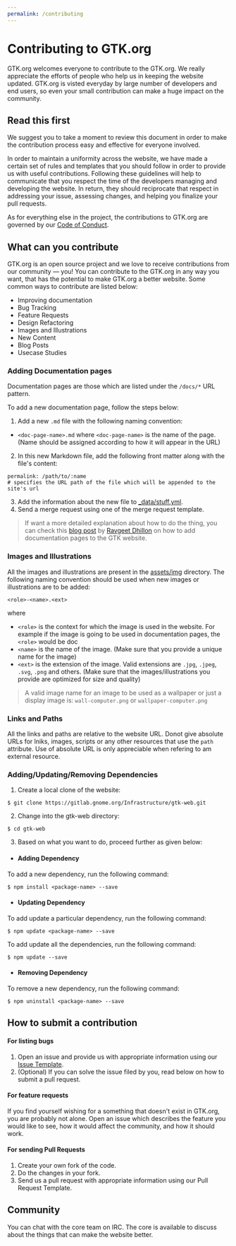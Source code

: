 ```yaml
---
permalink: /contributing
---
```


# Contributing to GTK.org

GTK.org welcomes everyone to contribute to the GTK.org. We really appreciate the efforts of people who help us in keeping the website updated. GTK.org is visted everyday by large number of developers and end users, so even your small contribution can make a huge impact on the community.

## Read this first

We suggest you to take a moment to review this document in order to make the contribution process easy and effective for everyone involved.

In order to maintain a uniformity across the website, we have made a certain set of rules and templates that you should follow in order to provide us with useful contributions. Following these guidelines will help to communicate that you respect the time of the developers managing and developing the website. In return, they should reciprocate that respect in addressing your issue, assessing changes, and helping you finalize your pull requests.

As for everything else in the project, the contributions to GTK.org are governed by our [Code of Conduct][code-of-conduct].

## What can you contribute

GTK.org is an open source project and we love to receive contributions from our community — you! You can contribute to the GTK.org in any way you want, that has the potential to make GTK.org a better website. Some common ways to contribute are listed below:
* Improving documentation
* Bug Tracking
* Feature Requests
* Design Refactoring
* Images and Illustrations
* New Content
* Blog Posts
* Usecase Studies

### Adding Documentation pages

Documentation pages are those which are listed under the `/docs/*` URL pattern.

To add a new documentation page, follow the steps below:
1. Add a new `.md` file with the following naming convention:
  * `<doc-page-name>.md` where `<doc-page-name>` is the name of the page. (Name should be assigned according to how it will appear in the URL)
2. In this new Markdown file, add the following front matter along with the file's content:
```
permalink: /path/to/:name
# specifies the URL path of the file which will be appended to the site's url
```
3. Add the information about the new file to [\_data/stuff.yml](_data/stuff.yml).
4. Send a merge request using one of the merge request template.

> If want a more detailed explanation about how to do the thing, you can check this [blog post](https://ravgeetdhillon.github.io/blog/adding-pages-to-jekyll-site/) by [Ravgeet Dhillon](https://gitlab.gnome.org/ravgeetdhillon/) on how to add documentation pages to the GTK website.

### Images and Illustrations

All the images and illustrations are present in the [assets/img][image-directory] directory. The following naming convention should be used when new images or illustrations are to be added:

`<role>-<name>.<ext>`

where
* `<role>` is the context for which the image is used in the website. For example if the image is going to be used in documentation pages, the `<role>` would be doc
* `<name>` is the name of the image. (Make sure that you provide a unique name for the image)
* `<ext>` is the extension of the image. Valid extensions are `.jpg`, `.jpeg`, `.svg`, `.png` and others. (Make sure that the images/illustrations you provide are optimized for size and quality)

> A valid image name for an image to be used as a wallpaper or just a display image is: `wall-computer.png` or `wallpaper-computer.png`

### Links and Paths

All the links and paths are relative to the website URL. Donot give absolute URLs for lniks, images, scripts or any other resources that use the `path` attribute. Use of absolute URL is only appreciable when refering to am external resource.

### Adding/Updating/Removing Dependencies

1. Create a local clone of the website:
```
$ git clone https://gitlab.gnome.org/Infrastructure/gtk-web.git
```
2. Change into the gtk-web directory:
```
$ cd gtk-web
```
3. Based on what you want to do, proceed further as given below:
  * #### Adding Dependency
  To add a new dependency, run the following command:
  ```
  $ npm install <package-name> --save
  ```
  * #### Updating Dependency
  To add update a particular dependency, run the following command:
  ```
  $ npm update <package-name> --save
  ```
  To add update all the dependencies, run the following command:
  ```
  $ npm update --save
  ```
  * #### Removing Dependency
  To remove a new dependency, run the following command:
  ```
  $ npm uninstall <package-name> --save
  ```

## How to submit a contribution

#### For listing bugs
1. Open an issue and provide us with appropriate information using our [Issue Template]().
2. (Optional) If you can solve the issue filed by you, read below on how to submit a pull request.

#### For feature requests
If you find yourself wishing for a something that doesn't exist in GTK.org, you are probably not alone. Open an issue which describes the feature you would like to see, how it would affect the community, and how it should work.

#### For sending Pull Requests
1. Create your own fork of the code.
2. Do the changes in your fork.
3. Send us a pull request with appropriate information using our Pull Request Template.

## Community
You can chat with the core team on IRC. The core is available to discuss about the things that can make the website better.

<!-- markdown variables -->
[code-of-conduct]: CODE_OF_CONDUCT.MD/
[image-directory]: assets/img/

